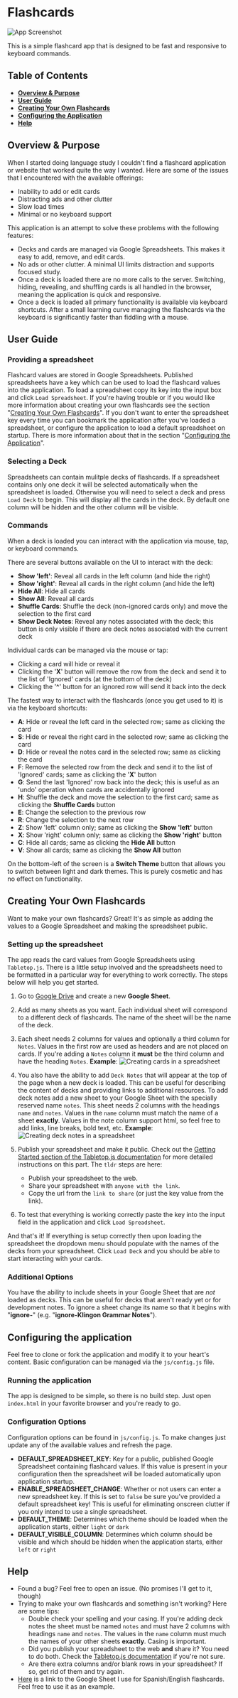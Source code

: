 # Flashcards
![App Screenshot](img/app-screenshot-01.png "App Screenshot")

This is a simple flashcard app that is designed to be fast and responsive to keyboard commands.

## Table of Contents
* **[Overview & Purpose](#overview--purpose)**
* **[User Guide](#user-guide)**
* **[Creating Your Own Flashcards](#creating-your-own-flashcards)**
* **[Configuring the Application](#configuring-the-application)**
* **[Help](#help)**

## Overview & Purpose

When I started doing language study I couldn't find a flashcard application or website that worked quite the way I wanted. Here are some of the issues that I encountered with the available offerings:
* Inability to add or edit cards
* Distracting ads and other clutter
* Slow load times
* Minimal or no keyboard support

This application is an attempt to solve these problems with the following features:
* Decks and cards are managed via Google Spreadsheets. This makes it easy to add, remove, and edit cards.
* No ads or other clutter. A minimal UI limits distraction and supports focused study.
* Once a deck is loaded there are no more calls to the server. Switching, hiding, revealing, and shuffling cards is all handled in the browser, meaning the application is quick and responsive.
* Once a deck is loaded all primary functionality is available via keyboard shortcuts. After a small learning curve managing the flashcards via the keyboard is significantly faster than fiddling with a mouse.

## User Guide

### Providing a spreadsheet

Flashcard values are stored in Google Spreadsheets. Published spreadsheets have a key which can be used to load the flashcard values into the application. To load a spreadsheet copy its key into the input box and click `Load Spreadsheet`. If you're having trouble or if you would like more information about creating your own flashcards see the section "[Creating Your Own Flashcards](#creating-your-own-flashcards)". If you don't want to enter the spreadsheet key every time you can bookmark the application after you've loaded a spreadsheet, or configure the application to load a default spreadsheet on startup. There is more information about that in the section "[Configuring the Application](#configuring-the-application)".

### Selecting a Deck

Spreadsheets can contain mulitple decks of flashcards. If a spreadsheet contains only one deck it will be selected automatically when the spreadsheet is loaded. Otherwise you will need to select a deck and press `Load Deck` to begin. This will display all the cards in the deck. By default one column will be hidden and the other column will be visible.

### Commands

When a deck is loaded you can interact with the application via mouse, tap, or keyboard commands.

There are several buttons available on the UI to interact with the deck:
* **Show 'left'**: Reveal all cards in the left column (and hide the right)
* **Show 'right'**: Reveal all cards in the right column (and hide the left)
* **Hide All**: Hide all cards
* **Show All**: Reveal all cards
* **Shuffle Cards**: Shuffle the deck (non-ignored cards only) and move the selection to the first card
* **Show Deck Notes**: Reveal any notes associated with the deck; this button is only visible if there are deck notes associated with the current deck

Individual cards can be managed via the mouse or tap:
* Clicking a card will hide or reveal it
* Clicking the '**X**' button will remove the row from the deck and send it to the list of 'Ignored' cards (at the bottom of the deck)
* Clicking the '**^**' button for an ignored row will send it back into the deck

The fastest way to interact with the flashcards (once you get used to it) is via the keyboard shortcuts:
* **A**: Hide or reveal the left card in the selected row; same as clicking the card
* **S**: Hide or reveal the right card in the selected row; same as clicking the card
* **D**: Hide or reveal the notes card in the selected row; same as clicking the card
* **F**: Remove the selected row from the deck and send it to the list of 'Ignored' cards; same as clicking the '**X**' button
* **G**: Send the last 'Ignored' row back into the deck; this is useful as an 'undo' operation when cards are accidentally ignored
* **H**: Shuffle the deck and move the selection to the first card; same as clicking the **Shuffle Cards** button
* **E**: Change the selection to the previous row
* **R**: Change the selection to the next row
* **Z**: Show 'left' column only; same as clicking the **Show 'left'** button
* **X**: Show 'right' column only; same as clicking the **Show 'right'** button
* **C**: Hide all cards; same as clicking the **Hide All** button
* **V**: Show all cards; same as clicking the **Show All** button

On the bottom-left of the screen is a **Switch Theme** button that allows you to switch between light and dark themes. This is purely cosmetic and has no effect on functionality.

## Creating Your Own Flashcards

Want to make your own flashcards? Great! It's as simple as adding the values to a Google Spreadsheet and making the spreadsheet public.

### Setting up the spreadsheet

The app reads the card values from Google Spreadsheets using `Tabletop.js`. There is a little setup involved and the spreadsheets need to be formatted in a particular way for everything to work correctly. The steps below will help you get started.

1. Go to [Google Drive](https://drive.google.com) and create a new **Google Sheet**.
2. Add as many sheets as you want. Each individual sheet will correspond to a different deck of flashcards. The name of the sheet will be the name of the deck.
3. Each sheet needs 2 columns for values and optionally a third column for `Notes`. Values in the first row are used as headers and are not placed on cards. If you're adding a `Notes` column it **must** be the third column and have the heading `Notes`.
**Example**:
![Creating cards in a spreadsheet](img/app-cards.png "Creatings cards in a spreadsheet")

4. You also have the ability to add `Deck Notes` that will appear at the top of the page when a new deck is loaded. This can be useful for describing the content of decks and providing links to additional resources. To add deck notes add a new sheet to your Google Sheet with the specially reserved name `notes`. This sheet needs 2 columns with the headings `name` and `notes`. Values in the `name` column must match the name of a sheet **exactly**. Values in the note column support html, so feel free to add links, line breaks, bold text, etc.
**Example**:
![Creating deck notes in a spreadsheet](img/app-notes.png "Creatings deck notes in a spreadsheet")

5. Publish your spreadsheet and make it public. Check out the [Getting Started section of the Tabletop.js documentation](https://github.com/jsoma/tabletop#getting-started) for more detailed instructions on this part. The `tldr` steps are here:
    * Publish your spreadsheet to the web.
    * Share your spreadsheet with `anyone with the link`.
    * Copy the url from the `link to share` (or just the key value from the link).
6. To test that everything is working correctly paste the key into the input field in the application and click `Load Spreadsheet`.

And that's it! If everything is setup correctly then upon loading the spreadsheet the dropdown menu should populate with the names of the decks from your spreadsheet. Click `Load Deck` and you should be able to start interacting with your cards.

### Additional Options
You have the ability to include sheets in your Google Sheet that are *not* loaded as decks. This can be useful for decks that aren't ready yet or for development notes. To ignore a sheet change its name so that it begins with "**ignore-**" (e.g. "**ignore-Klingon Grammar Notes**").

## Configuring the application

Feel free to clone or fork the application and modify it to your heart's content. Basic configuration can be managed via the `js/config.js` file.

### Running the application

The app is designed to be simple, so there is no build step. Just open `index.html` in your favorite browser and you're ready to go.

### Configuration Options

Configuration options can be found in `js/config.js`. To make changes just update any of the available values and refresh the page.

* **DEFAULT_SPREADSHEET_KEY**: Key for a public, published Google Spreadsheet containing flashcard values. If this value is present in your configuration then the spreadsheet will be loaded automatically upon application startup.
* **ENABLE_SPREADSHEET_CHANGE**: Whether or not users can enter a new spreadsheet key. If this is set to `false` be sure you've provided a default spreadsheet key! This is useful for eliminating onscreen clutter if you only intend to use a single spreadsheet.
* **DEFAULT_THEME**: Determines which theme should be loaded when the application starts, either `light` or `dark`
* **DEFAULT_VISIBLE_COLUMN**: Determines which column should be visible and which should be hidden when the application starts, either `left` or `right`

## Help

* Found a bug? Feel free to open an issue. (No promises I'll get to it, though)
* Trying to make your own flashcards and something isn't working? Here are some tips:
  * Double check your spelling and your casing. If you're adding deck notes the sheet must be named `notes` and must have 2 columns with headings `name` and `notes`. The values in the `name` column must much the names of your other sheets **exactly**. Casing is important.
  * Did you publish your spreadsheet to the web **and** share it? You need to do both. Check the [Tabletop.js documentation](https://github.com/jsoma/tabletop#getting-started) if you're not sure.
  * Are there extra columns and/or blank rows in your spreadsheet? If so, get rid of them and try again.
* [Here](https://docs.google.com/spreadsheets/d/159Xdlkq_k9gr5kUt_ICNHOlVmqWXxTwxR3LBemNMKAU/edit?usp=sharing) is a link to the Google Sheet I use for Spanish/English flashcards. Feel free to use it as an example.